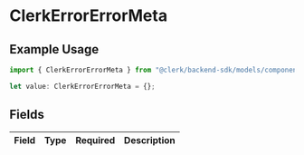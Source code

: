 # ClerkErrorErrorMeta

## Example Usage

```typescript
import { ClerkErrorErrorMeta } from "@clerk/backend-sdk/models/components";

let value: ClerkErrorErrorMeta = {};
```

## Fields

| Field       | Type        | Required    | Description |
| ----------- | ----------- | ----------- | ----------- |